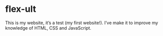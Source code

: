 # flex-ult
This is my website, it’s a test (my first website!). I’ve make it to improve my knowledge of HTML, CSS and JavaScript.
